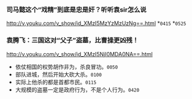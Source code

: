 ### 司马懿这个“戏精”到底是忠是奸？听听袁sir怎么说
http://v.youku.com/v_show/id_XMzI5MzYzMzUzNg==.html
*`0415`
*`0525`

### 袁腾飞：三国这对“父子”盗墓，比曹操更凶残！
http://v.youku.com/v_show/id_XMzI5NjI0MDA0NA==.html
* 依仗相国的权势胡作非为，杀良冒功。`0050`
* 部队进城，然后开始大砍大杀。`0100`
* 实际上他杀的都是首都市民。`0115`
* 大规模的盗墓一定是政府行为，不是个人行为。`0420`
